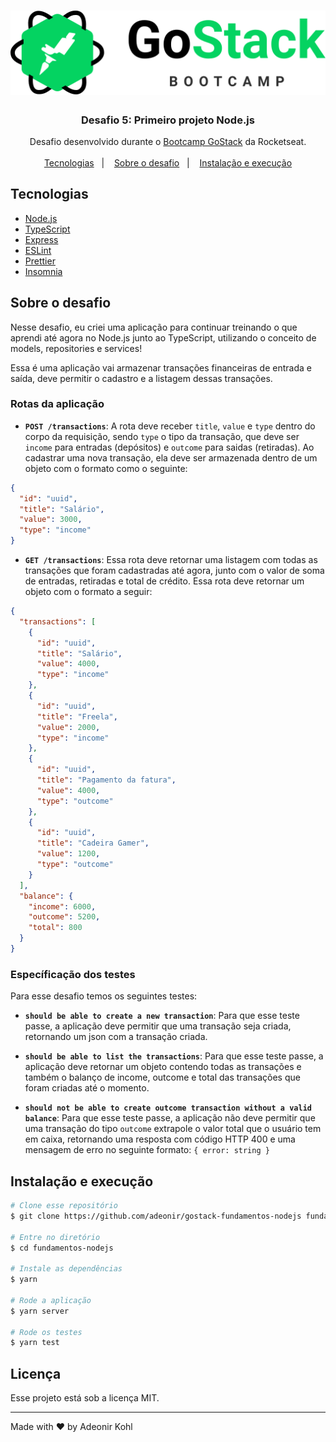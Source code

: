 <h1 align="center">
  <img src=".assets/logo-gostack.svg" atl="GoStack Bootcamp" />
</h1>

<h3 align="center">
  Desafio 5: Primeiro projeto Node.js
</h3>

<p align="center">
  Desafio desenvolvido durante o <a href="https://rocketseat.com.br/gostack">Bootcamp GoStack</a> da Rocketseat.
  <br />
  <br />
  <a href="#tecnologias">Tecnologias</a>&nbsp;&nbsp;&nbsp;|&nbsp;&nbsp;&nbsp;
  <a href="#sobre-o-desafio">Sobre o desafio</a>&nbsp;&nbsp;&nbsp;|&nbsp;&nbsp;&nbsp;
  <a href="#instalação-e-execução">Instalação e execução</a>
</p>

## Tecnologias

- [Node.js](https://nodejs.org/)
- [TypeScript](https://www.typescriptlang.org/)
- [Express](https://expressjs.com/)
- [ESLint](https://eslint.org/)
- [Prettier](https://prettier.io/)
- [Insomnia](https://insomnia.rest/)

## Sobre o desafio

Nesse desafio, eu criei uma aplicação para continuar treinando o que aprendi até agora no Node.js junto ao TypeScript, utilizando o conceito de models, repositories e services!

Essa é uma aplicação vai armazenar transações financeiras de entrada e saída, deve permitir o cadastro e a listagem dessas transações.

### Rotas da aplicação

- **`POST /transactions`**: A rota deve receber `title`, `value` e `type` dentro do corpo da requisição, sendo `type` o tipo da transação, que deve ser `income` para entradas (depósitos) e `outcome` para saidas (retiradas). Ao cadastrar uma nova transação, ela deve ser armazenada dentro de um objeto com o formato como o seguinte:

```json
{
  "id": "uuid",
  "title": "Salário",
  "value": 3000,
  "type": "income"
}
```

- **`GET /transactions`**: Essa rota deve retornar uma listagem com todas as transações que foram cadastradas até agora, junto com o valor de soma de entradas, retiradas e total de crédito. Essa rota deve retornar um objeto com o formato a seguir:

```json
{
  "transactions": [
    {
      "id": "uuid",
      "title": "Salário",
      "value": 4000,
      "type": "income"
    },
    {
      "id": "uuid",
      "title": "Freela",
      "value": 2000,
      "type": "income"
    },
    {
      "id": "uuid",
      "title": "Pagamento da fatura",
      "value": 4000,
      "type": "outcome"
    },
    {
      "id": "uuid",
      "title": "Cadeira Gamer",
      "value": 1200,
      "type": "outcome"
    }
  ],
  "balance": {
    "income": 6000,
    "outcome": 5200,
    "total": 800
  }
}
```

### Específicação dos testes

Para esse desafio temos os seguintes testes:

- **`should be able to create a new transaction`**: Para que esse teste passe, a aplicação deve permitir que uma transação seja criada, retornando um json com a transação criada.

- **`should be able to list the transactions`**: Para que esse teste passe, a aplicação deve retornar um objeto contendo todas as transações e também o balanço de income, outcome e total das transações que foram criadas até o momento.

- **`should not be able to create outcome transaction without a valid balance`**: Para que esse teste passe, a aplicação não deve permitir que uma transação do tipo `outcome` extrapole o valor total que o usuário tem em caixa, retornando uma resposta com código HTTP 400 e uma mensagem de erro no seguinte formato: `{ error: string }`

## Instalação e execução

```bash
# Clone esse repositório
$ git clone https://github.com/adeonir/gostack-fundamentos-nodejs fundamentos-nodejs

# Entre no diretório
$ cd fundamentos-nodejs

# Instale as dependências
$ yarn

# Rode a aplicação
$ yarn server

# Rode os testes
$ yarn test
```

## Licença

Esse projeto está sob a licença MIT.

---

Made with ♥️ by Adeonir Kohl
